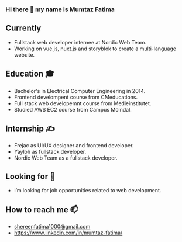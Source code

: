 ### Hi there 👋 my name is Mumtaz Fatima  
## Currently
- Fullstack web developer internee at Nordic Web Team. 
- Working on vue.js, nuxt.js and storyblok to create a multi-language website.

## Education 🎓
-  Bachelor's in Electrical Computer Engineering in 2014.
- Frontend develompent course from CMeducations.
- Full stack web developemnt course from Medieinstitutet. 
- Studied AWS EC2 course from Campus Mölndal.
## Internship ✍ 
- Frejac as UI/UX designer and frontend developer.
- Yayloh as fullstack developer.
- Nordic Web Team as a fullstack developer.

## Looking for 🔭
-  I’m looking for job opportunities related to web development.

## How to reach me 📫
  - shereenfatima1000@gmail.com
  - https://www.linkedin.com/in/mumtaz-fatima/
 <p>
  <a href="mailto:shereenfatima1000@gmail.com">
    <i class="fa fa-envelope"></i>
  </a>
  <a href="https://www.linkedin.com/in/mumtaz-fatima" target="_blank">
    <i class="fa fa-linkedin-square"></i>
  </a>
 </p>




